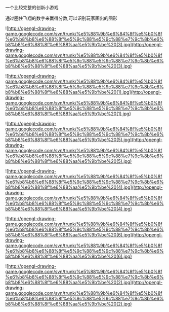 一个比较完整的创新小游戏

通过圈住飞翔的数字来赢得分数,可以识别玩家画出的图形

![http://opengl-drawing-game.googlecode.com/svn/trunk/%e5%88%9b%e6%84%8f%e5%b0%8f%e6%b8%b8%e6%88%8f%e5%9c%88%e5%9c%88%e7%9c%8b%e6%b8%b8%e6%88%8f%e6%88%aa%e5%9b%be%20(3).jpg](http://opengl-drawing-game.googlecode.com/svn/trunk/%e5%88%9b%e6%84%8f%e5%b0%8f%e6%b8%b8%e6%88%8f%e5%9c%88%e5%9c%88%e7%9c%8b%e6%b8%b8%e6%88%8f%e6%88%aa%e5%9b%be%20(3).jpg)

![http://opengl-drawing-game.googlecode.com/svn/trunk/%e5%88%9b%e6%84%8f%e5%b0%8f%e6%b8%b8%e6%88%8f%e5%9c%88%e5%9c%88%e7%9c%8b%e6%b8%b8%e6%88%8f%e6%88%aa%e5%9b%be%20(1).jpg](http://opengl-drawing-game.googlecode.com/svn/trunk/%e5%88%9b%e6%84%8f%e5%b0%8f%e6%b8%b8%e6%88%8f%e5%9c%88%e5%9c%88%e7%9c%8b%e6%b8%b8%e6%88%8f%e6%88%aa%e5%9b%be%20(1).jpg)

![http://opengl-drawing-game.googlecode.com/svn/trunk/%e5%88%9b%e6%84%8f%e5%b0%8f%e6%b8%b8%e6%88%8f%e5%9c%88%e5%9c%88%e7%9c%8b%e6%b8%b8%e6%88%8f%e6%88%aa%e5%9b%be%20(5).jpg](http://opengl-drawing-game.googlecode.com/svn/trunk/%e5%88%9b%e6%84%8f%e5%b0%8f%e6%b8%b8%e6%88%8f%e5%9c%88%e5%9c%88%e7%9c%8b%e6%b8%b8%e6%88%8f%e6%88%aa%e5%9b%be%20(5).jpg)

![http://opengl-drawing-game.googlecode.com/svn/trunk/%e5%88%9b%e6%84%8f%e5%b0%8f%e6%b8%b8%e6%88%8f%e5%9c%88%e5%9c%88%e7%9c%8b%e6%b8%b8%e6%88%8f%e6%88%aa%e5%9b%be%20(4).jpg](http://opengl-drawing-game.googlecode.com/svn/trunk/%e5%88%9b%e6%84%8f%e5%b0%8f%e6%b8%b8%e6%88%8f%e5%9c%88%e5%9c%88%e7%9c%8b%e6%b8%b8%e6%88%8f%e6%88%aa%e5%9b%be%20(4).jpg)

![http://opengl-drawing-game.googlecode.com/svn/trunk/%e5%88%9b%e6%84%8f%e5%b0%8f%e6%b8%b8%e6%88%8f%e5%9c%88%e5%9c%88%e7%9c%8b%e6%b8%b8%e6%88%8f%e6%88%aa%e5%9b%be%20(6).jpg](http://opengl-drawing-game.googlecode.com/svn/trunk/%e5%88%9b%e6%84%8f%e5%b0%8f%e6%b8%b8%e6%88%8f%e5%9c%88%e5%9c%88%e7%9c%8b%e6%b8%b8%e6%88%8f%e6%88%aa%e5%9b%be%20(6).jpg)

![http://opengl-drawing-game.googlecode.com/svn/trunk/%e5%88%9b%e6%84%8f%e5%b0%8f%e6%b8%b8%e6%88%8f%e5%9c%88%e5%9c%88%e7%9c%8b%e6%b8%b8%e6%88%8f%e6%88%aa%e5%9b%be%20(2).jpg](http://opengl-drawing-game.googlecode.com/svn/trunk/%e5%88%9b%e6%84%8f%e5%b0%8f%e6%b8%b8%e6%88%8f%e5%9c%88%e5%9c%88%e7%9c%8b%e6%b8%b8%e6%88%8f%e6%88%aa%e5%9b%be%20(2).jpg)
